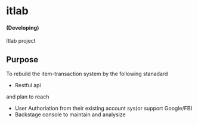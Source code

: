 # itlab
#### (Developing) ####
Itlab project
## Purpose
To rebuild the item-transaction system by the following stanadard

  - Restful api
  
and plan to reach
  - User Authoriation from their existing account sys(or support Google/FB)
  - Backstage console to maintain and analysize
